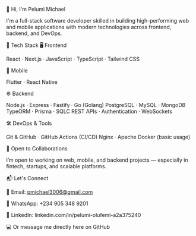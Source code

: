 👋 Hi, I'm Pelumi Michael

I'm a full-stack software developer skilled in building high-performing web and mobile applications with modern technologies across frontend, backend, and DevOps.

🔧 Tech Stack
🖥️ Frontend

React · Next.js · JavaScript · TypeScript · Tailwind CSS

📱 Mobile

Flutter · React Native

⚙️ Backend

Node.js · Express · Fastify · Go (Golang)
PostgreSQL · MySQL · MongoDB
TypeORM · Prisma · SQLC
REST APIs · Authentication · WebSockets

🛠️ DevOps & Tools

Git & GitHub · GitHub Actions (CI/CD)
Nginx · Apache
Docker (basic usage)

🤝 Open to Collaborations

I’m open to working on web, mobile, and backend projects — especially in
fintech, startups, and scalable platforms.

📬 Let's Connect

📧 Email: pmichael3006@gmail.com

💬 WhatsApp: +234 905 348 9201

🔗 LinkedIn: linkedin.com/in/pelumi-olufemi-a2a375240

💻 Or message me directly here on GitHub
